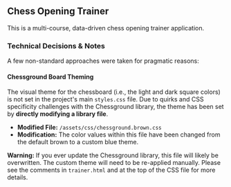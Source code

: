 ## Chess Opening Trainer

This is a multi-course, data-driven chess opening trainer application.

### Technical Decisions & Notes

A few non-standard approaches were taken for pragmatic reasons:

#### Chessground Board Theming

The visual theme for the chessboard (i.e., the light and dark square colors) is not set in the project's main `styles.css` file. Due to quirks and CSS specificity challenges with the Chessground library, the theme has been set by **directly modifying a library file**.

-   **Modified File:** `/assets/css/chessground.brown.css`
-   **Modification:** The color values within this file have been changed from the default brown to a custom blue theme.

**Warning:** If you ever update the Chessground library, this file will likely be overwritten. The custom theme will need to be re-applied manually. Please see the comments in `trainer.html` and at the top of the CSS file for more details.